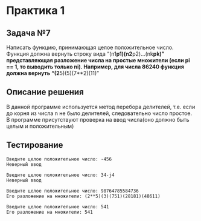 # Практика 1
## Задача №7
Написать функцию, принимающая целое положительное число. Функция должна вернуть строку вида “(n1**p1)(n2**p2)…(nk**pk)” представляющая разложение числа на простые множители (если pi == 1, то выводить только ni).
Например, для числа 86240 функция должна вернуть “(2**5)(5)(7**2)(11)”

## Описание решения
В данной программе используется метод перебора делителей, т.е. если до корня из числа n не было делителей, следовательно число простое. В программе присутствуют проверка на ввод числа(оно должно быть целым и положительным)

## Тестирование
```
Введите целое положительное число: -456
Неверный ввод
```

```
Введите целое положительное число: 34-j4
Неверный ввод
```

```
Введите целое положительное число: 98764785584736
Его разложение на множители: (2**5)(3)(751)(28181)(48611)
```

```
Введите целое положительное число: 541
Его разложение на множители: 541
```

